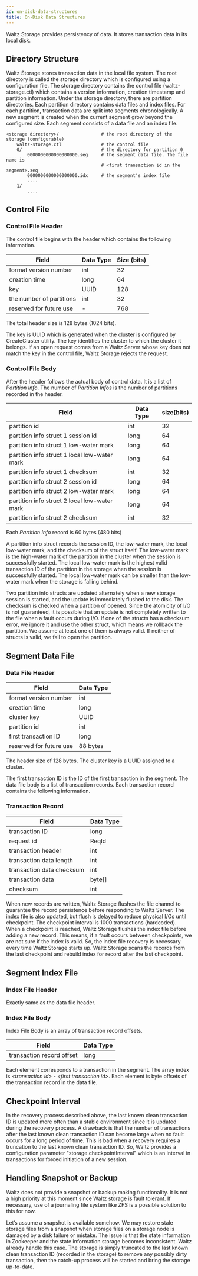 ```yaml
---
id: on-disk-data-structures
title: On-Disk Data Structures
---
```


Waltz Storage provides persistency of data. It stores transaction data in its local disk.

## Directory Structure

Waltz Storage stores transaction data in the local file system. The root directory is called the storage directory which is configured using a configuration file. The storage directory contains the control file (waltz-storage.ctl) which contains a version information, creation timestamp and partition information. Under the storage directory, there are partition directories. Each partition directory contains data files and index files. For each partition, transaction data are split into segments chronologically. A new segment is created when the current segment grow beyond the configured size. Each segment consists of a data file and an index file.

```
<storage directory>/                # the root directory of the storage (configurable)
    waltz-storage.ctl               # the control file
    0/                              # the directory for partition 0
        0000000000000000000.seg     # the segment data file. The file name is
                                    # <first transaction id in the segment>.seq
        0000000000000000000.idx     # the segment's index file
        ....
    1/
        ....
 ```

## Control File

### Control File Header

The control file begins with the header which contains the following information.

| Field                    | Data Type | Size (bits)|
|--------------------------|-----------|------------|
| format version number    | int       |    32      |
| creation time            | long      |    64      |
| key                      | UUID      |   128      |
| the number of partitions | int       |    32      |
| reserved for future use  | -         |   768      |

The total header size is 128 bytes (1024 bits).

The key is UUID which is generated when the cluster is configured by CreateCluster utility. The key identifies the cluster to which the cluster it belongs. If an open request comes from a Waltz Server whose key does not match the key in the control file, Waltz Storage rejects the request.

### Control File Body

After the header follows the actual body of control data. It is a list of _Partition Info_. The number of _Partition Infos_ is the number of partitions recorded in the header.

|       Field                                  |    Data Type      | size(bits) |
|----------------------------------------------|-------------------|------------|
| partition id                                 |      int          |    32      |
| partition info struct 1 session id           |      long         |    64      |
| partition info struct 1 low-water mark       |      long         |    64      |
| partition info struct 1 local low-water mark |      long         |    64      |
| partition info struct 1 checksum             |      int          |    32      |
| partition info struct 2 session id           |      long         |    64      |
| partition info struct 2 low-water mark       |      long         |    64      |
| partition info struct 2 local low-water mark |      long         |    64      |
| partition info struct 2 checksum             |      int          |    32      |

Each _Partition Info_ record is 60 bytes (480 bits)

A partition info struct records the session ID, the low-water mark, the local low-water mark, and the checksum of the struct itself. The low-water mark is the high-water mark of the partition in the cluster when the session is successfully started. The local low-water mark is the highest valid transaction ID of the partition in the storage when the session is successfully started. The local low-water mark can be smaller than the low-water mark when the storage is falling behind.

Two partition info structs are updated alternately when a new storage session is started, and the update is immediately flushed to the disk. The checksum is checked when a partition of opened. Since the atomicity of I/O is not guaranteed, it is possible that an update is not completely written to the file when a fault occurs during I/O. If one of the structs has a checksum error, we ignore it and use the other struct, which means we rollback the partition. We assume at least one of them is always valid. If neither of structs is valid, we fail to open the partition.

## Segment Data File

### Data File Header

| Field | Data Type |
|-------|-----------|
| format version number | int |
| creation time | long |
| cluster key | UUID |
| partition id | int |
| first transaction ID | long |
| reserved for future use | 88 bytes |

The header size of 128 bytes. The cluster key is a UUID assigned to a cluster.

The first transaction ID is the ID of the first transaction in the segment.
The data file body is a list of transaction records. Each transaction record contains the following information.

### Transaction Record

| Field | Data Type |
|-------|-----------|
| transaction ID | long |
| request id | ReqId |
| transaction header | int |
| transaction data length | int |
| transaction data checksum | int |
| transaction data | byte[] |
| checksum | int |

When new records are written, Waltz Storage flushes the file channel to guarantee the record persistence before responding to Waltz Server. The index file is also updated, but flush is delayed to reduce physical I/Os until checkpoint. The checkpoint interval is 1000 transactions (hardcoded). When a checkpoint is reached, Waltz Storage flushes the index file before adding a new record. This means, if a fault occurs between checkpoints, we are not sure if the index is valid. So, the index file recovery is necessary every time Waltz Storage starts up. Waltz Storage scans the records from the last checkpoint and rebuild index for record after the last checkpoint.

## Segment Index File

### Index File Header

Exactly same as the data file header.

### Index File Body

Index File Body is an array of transaction record offsets.

| Field | Data Type |
|-------|-----------|
| transaction record offset | long |

Each element corresponds to a transaction in the segment. The array index is _&lt;transaction id&gt;_ - _&lt;first transaction id&gt;_. Each element is byte offsets of the transaction record in the data file.

## Checkpoint Interval

In the recovery process described above, the last known clean transaction ID is updated more often than a stable environment since it is updated during the recovery process. A drawback is that the number of transactions after the last known clean transaction ID can become large when no fault occurs for a long period of time. This is bad when a recovery requires a truncation to the last known clean transaction ID. So, Waltz provides a configuration parameter "storage.checkpointInterval" which is an interval in transactions for forced initiation of a new session.

## Handling Snapshot or Backup

Waltz does not provide a snapshot or backup making functionality. It is not a high priority at this moment since Waltz storage is fault tolerant. If necessary, use of a journaling file system like ZFS is a possible solution to this for now.

Let’s assume a snapshot is available somehow. We may restore stale storage files from a snapshot when storage files on a storage node is damaged by a disk failure or mistake. The issue is that the state information in Zookeeper and the state information storage becomes inconsistent. Waltz already handle this case. The storage is simply truncated to the last known clean transaction ID (recorded in the storage) to remove any possibly dirty transaction, then the catch-up process will be started and bring the storage up-to-date.

